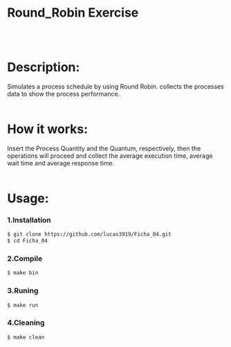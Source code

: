 # Round_Robin Exercise
<br>
<br>

# Description:
Simulates a process schedule by using Round Robin.
collects the processes data to show the process performance.
<br>
<br>

# How it works:
Insert the Process Quantity and the Quantum, respectively, then the operations will proceed and collect the average execution time, average wait time and average response time.
<br>
<br>

# Usage:
### 1.Installation
``` bash
$ git clone https://github.com/lucas3919/Ficha_04.git
$ cd Ficha_04
```

### 2.Compile
``` bash
$ make bin
```

### 3.Runing
``` bash
$ make run
```

### 4.Cleaning
``` bash
$ make clean
```
